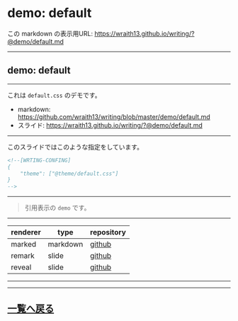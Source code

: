 # demo:  default

<!--[NOWRITING]-->
<link rel="canonical" href="https://wraith13.github.io/writing/?@demo/default.md" />
この markdown の表示用URL: <a rel="canonical" href="https://wraith13.github.io/writing/?@demo/default.md">https://wraith13.github.io/writing/?@demo/default.md</a>
<!--[/NOWRITING]-->
<!--[WRTING-CONFING]
{
    "renderer": "remark",
    "theme": ["@theme/default.css"]
}
-->
<!--
class: center, middle
-->

---

<!--
layout: true
-->

## demo: default

---

これは `default.css` のデモです。

- markdown: <https://github.com/wraith13/writing/blob/master/demo/default.md>
- スライド: <https://wraith13.github.io/writing/?@demo/default.md>

---

このスライドではこのような指定をしています。

```HTML
<!--[WRTING-CONFING]
{
    "theme": ["@theme/default.css"]
}
-->
```

---

> 引用表示の `demo` です。

---

| renderer | type     | repository                                      |
| -------- | -------- | ----------------------------------------------- |
| marked   | markdown | [github](https://github.com/markedjs/marked)    |
| remark   | slide    | [github](https://github.com/gnab/remark)        |
| reveal   | slide    | [github](https://github.com/hakimel/reveal.js/) |

---

<!--
layout: true
-->

---

<!--
class: center, middle
-->

## [一覧へ戻る](index.md)
